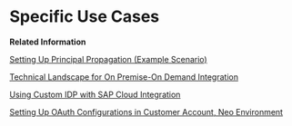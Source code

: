 <!-- loio8fdb2139684a4789a732aabb2895658b -->

# Specific Use Cases

**Related Information**  


[Setting Up Principal Propagation \(Example Scenario\)](setting-up-principal-propagation-example-scenario-34eff84.md "Use principal propagation to forward the principal (identity of a user) across several connections in a complex system landscape.")

[Technical Landscape for On Premise-On Demand Integration](technical-landscape-for-on-premise-on-demand-integration-f69e177.md "As one example for certificate-based connectivity, customer intends to connect a customer-based SAP on-premise system (based on SAP Application Server ABAP with Cloud Integration).")

[Using Custom IDP with SAP Cloud Integration](using-custom-idp-with-sap-cloud-integration-c59610d.md "")

[Setting Up OAuth Configurations in Customer Account, Neo Environment](setting-up-oauth-configurations-in-customer-account-neo-environment-b5e75ea.md "Through a REST API you can manage roles and their assignments to users.")

